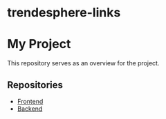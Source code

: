 # trendesphere-links

# My Project

This repository serves as an overview for the project.

## Repositories

- [Frontend](https://github.com/Yasg-uru/Trendsphere-frontend)
- [Backend](https://github.com/Yasg-uru/Trendshpere-backend)
